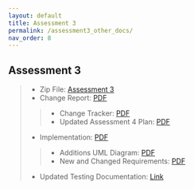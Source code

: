 ```yaml
---
layout: default
title: Assessment 3
permalink: /assessment3_other_docs/
nav_order: 8
---
```


## Assessment 3 

> * Zip File: [Assessment 3](/files/NPStudios3.zip)
> * Change Report: [PDF](/files/ChangeReport3.pdf)
> > * Change Tracker: [PDF](/files/ChangeTracker3.pdf)
> > * Updated Assessment 4 Plan: [PDF](files/UpdatedAssessmentPlan4.pdf)
> * Implementation: [PDF](/files/Impl3.pdf)
> > * Additions UML Diagram: [PDF](/files/Additions_UML_Diagram.pdf)
> > * New and Changed Requirements: [PDF](NewChangedRequirements.pdf)
> * Updated Testing Documentation: [Link]()
